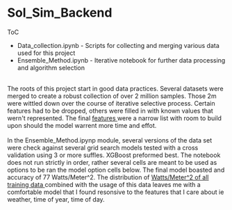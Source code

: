 # Sol_Sim_Backend
ToC
<ul>
  <li> Data_collection.ipynb - Scripts for collecting and merging various data used for this project </li>
  <li> Ensemble_Method.ipynb - Iterative notebook for further data processing and algorithm selection </li>
</ul>
<br>
The roots of this project start in good data practices.  Several datasets were merged to create a robust collection of over 2 million samples.  Those 2m were wittled down over the course of iterative selective process.  Certain features had to be dropped, others were filled in with known values that wern't represented.  The final <a href="https://i.imgur.com/V82SBdU"> features </a> were a narrow list with room to build upon should the model warrent more time and effot.

<br>
<br>
In the Ensemble_Method.ipynp module, several versions of the data set were check against several grid search models tested with a cross validation using 3 or more suffles.  XGBoost preformed best.  The notebook does not run strictly in order, rather several cells are meant to be used as options to be ran the model option cells below.  The final model boasted and accuracy of 77 Watts/Meter^2.  The distribution of <a href="https://i.imgur.com/HYj9cqK.png"> Watts/Meter^2 of all training data </a> combined with the usage of this data leaves me with a comfortable model that I found resonsive to the features that I care about ie weather, time of year, time of day.



